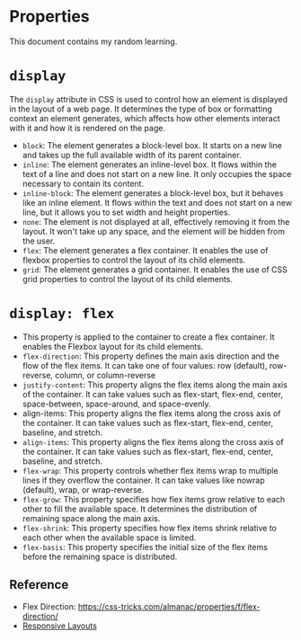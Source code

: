 # Properties

This document contains my random learning.


# `display`

The `display` attribute in CSS is used to control how an element is displayed in the layout of a web page. 
It determines the type of box or formatting context an element generates, which affects how other 
elements interact with it and how it is rendered on the page.

- `block`: The element generates a block-level box. It starts on a new line and takes up the full 
  available width of its parent container.
- `inline`: The element generates an inline-level box. It flows within the text of a line and does 
  not start on a new line. It only occupies the space necessary to contain its content.
- `inline-block`: The element generates a block-level box, but it behaves like an inline element. 
  It flows within the text and does not start on a new line, but it allows you to set width and height properties.
- `none`: The element is not displayed at all, effectively removing it from the layout. It won't take up any 
  space, and the element will be hidden from the user.
- `flex`: The element generates a flex container. It enables the use of flexbox properties to control the 
  layout of its child elements.
- `grid`: The element generates a grid container. It enables the use of CSS grid properties to control the 
  layout of its child elements.



# `display: flex`

- This property is applied to the container to create a flex container. It enables the Flexbox layout 
  for its child elements.
- `flex-direction`: This property defines the main axis direction and the flow of the flex items. 
  It can take one of four values: row (default), row-reverse, column, or column-reverse
- `justify-content`: This property aligns the flex items along the main axis of the container. It can take 
  values such as flex-start, flex-end, center, space-between, space-around, and space-evenly.
- align-items: This property aligns the flex items along the cross axis of the container. It can take values 
  such as flex-start, flex-end, center, baseline, and stretch.
- `align-items`: This property aligns the flex items along the cross axis of the container. It can take 
  values such as flex-start, flex-end, center, baseline, and stretch.
- `flex-wrap`: This property controls whether flex items wrap to multiple lines if they overflow the container. 
  It can take values like nowrap (default), wrap, or wrap-reverse.
- `flex-grow`: This property specifies how flex items grow relative to each other to fill the available 
  space. It determines the distribution of remaining space along the main axis.
- `flex-shrink`: This property specifies how flex items shrink relative to each other when the available 
  space is limited.
- `flex-basis`: This property specifies the initial size of the flex items before the remaining space is 
  distributed.

## Reference

- Flex Direction: https://css-tricks.com/almanac/properties/f/flex-direction/
- [Responsive Layouts](https://css-tricks.com/responsive-layouts-fewer-media-queries/)